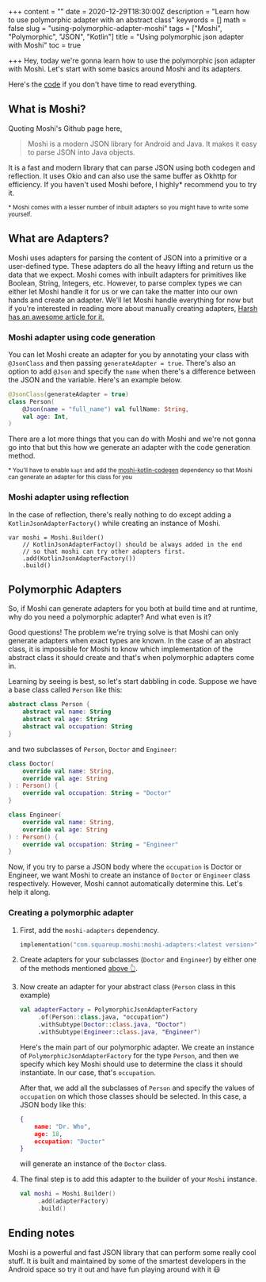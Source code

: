 +++
content = ""
date = 2020-12-29T18:30:00Z
description = "Learn how to use polymorphic adapter with an abstract class"
keywords = []
math = false
slug = "using-polymorphic-adapter-moshi"
tags = ["Moshi", "Polymorphic", "JSON", "Kotlin"]
title = "Using polymorphic json adapter with Moshi"
toc = true

+++
Hey, today we're gonna learn how to use the polymorphic json adapter with Moshi. Let's start with some basics around Moshi and its adapters.

Here's the [code](#creating-a-polymorphic-adapter) if you don't have time to read everything.

## What is Moshi?

Quoting Moshi's Github page here,

> Moshi is a modern JSON library for Android and Java. It makes it easy to parse JSON into Java objects.

It is a fast and modern library that can parse JSON using both codegen and reflection. It uses Okio and can also use the same buffer as Okhttp for efficiency. If you haven't used Moshi before, I highly* recommend you to try it.

<sub>* Moshi comes with a lesser number of inbuilt adapters so you might have to write some yourself.</sub>

## What are Adapters?

Moshi uses adapters for parsing the content of JSON into a primitive or a user-defined type. These adapters do all the heavy lifting and return us the data that we expect. Moshi comes with inbuilt adapters for primitives like Boolean, String, Integers, etc. However, to parse complex types we can either let Moshi handle it for us or we can take the matter into our own hands and create an adapter. We'll let Moshi handle everything for now but if you're interested in reading more about manually creating adapters, [Harsh has an awesome article for it.](https://msfjarvis.dev/posts/manually-parsing-json-with-moshi/)

### Moshi adapter using code generation

You can let Moshi create an adapter for you by annotating your class with `@JsonClass` and then passing `generateAdapter = true`. There's also an option to add `@Json` and specify the `name` when there's a difference between the JSON and the variable. Here's an example below.

```kotlin
@JsonClass(generateAdapter = true)
class Person(
    @Json(name = "full_name") val fullName: String,
    val age: Int,
)
```

There are a lot more things that you can do with Moshi and we're not gonna go into that but this how we generate an adapter with the code generation method.

<sub>* You'll have to enable `kapt` and add the [moshi-kotlin-codegen](https://github.com/square/moshi#codegen) dependency so that Moshi can generate an adapter for this class for you</sub>

### Moshi adapter using reflection

In the case of reflection, there's really nothing to do except adding a `KotlinJsonAdapterFactory()` while creating an instance of Moshi.

    var moshi = Moshi.Builder()
        // KotlinJsonAdapterFactoy() should be always added in the end 
        // so that moshi can try other adapters first.
        .add(KotlinJsonAdapterFactory())
        .build()

## Polymorphic Adapters

So, if Moshi can generate adapters for you both at build time and at runtime, why do you need a polymorphic adapter? And what even is it?

Good questions! The problem we're trying solve is that Moshi can only generate adapters when exact types are known. In the case of an abstract class, it is impossible for Moshi to know which implementation of the abstract class it should create and that's when polymorphic adapters come in.

Learning by seeing is best, so let's start dabbling in code. Suppose we have a base class called `Person` like this:

```kotlin
abstract class Person {
    abstract val name: String
    abstract val age: String
    abstract val occupation: String
}
```

and two subclasses of `Person`, `Doctor` and `Engineer`:

```kotlin
class Doctor(
    override val name: String,
    override val age: String
) : Person() {
    override val occupation: String = "Doctor"
}
```

```kotlin
class Engineer(
    override val name: String,
    override val age: String
) : Person() {
    override val occupation: String = "Engineer"
}
```

Now, if you try to parse a JSON body where the `occupation` is Doctor or Engineer, we want Moshi to create an instance of `Doctor` or `Engineer` class respectively. However, Moshi cannot automatically determine this. Let's help it along.

### Creating a polymorphic adapter

1. First, add the `moshi-adapters` dependency.

   ```kotlin
   implementation("com.squareup.moshi:moshi-adapters:<latest version>")
   ```
2. Create adapters for your subclasses (`Doctor` and `Engineer`) by either one of the methods mentioned [above 👆](#what-are-adapters).
3. Now create an adapter for your abstract class (`Person` class in this example)

   ```kotlin
   val adapterFactory = PolymorphicJsonAdapterFactory
        .of(Person::class.java, "occupation")
        .withSubtype(Doctor::class.java, "Doctor")
        .withSubtype(Engineer::class.java, "Engineer")
   ```

   Here's the main part of our polymorphic adapter. We create an instance of `PolymorphicJsonAdapterFactory` for the type `Person`, and then we specify which key Moshi should use to determine the class it should instantiate. In our case, that's `occupation`.

   After that, we add all the subclasses of `Person` and specify the values of `occupation` on which those classes should be selected. In this case, a JSON body like this:

   ```json
   {
       name: "Dr. Who",
       age: 18,
       occupation: "Doctor"
   }
   ```

   will generate an instance of the `Doctor` class.
4. The final step is to add this adapter to the builder of your `Moshi` instance.

   ```kotlin
   val moshi = Moshi.Builder()
   	    .add(adapterFactory)
   	    .build()
   ```

## Ending notes

Moshi is a powerful and fast JSON library that can perform some really cool stuff. It is built and maintained by some of the smartest developers in the Android space so try it out and have fun playing around with it :smiley: